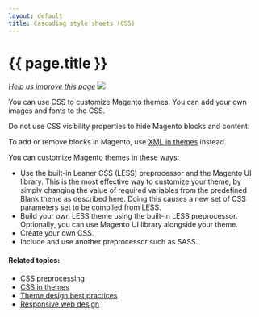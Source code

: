 ```yaml
---
layout: default
title: Cascading style sheets (CSS)
---
```


<h1 id="fedg_css-overview">{{ page.title }}</h1>

<p><a href="{{ site.githuburl }}frontend-dev-guide/css-topics/css-overview.md" target="_blank"><em>Help us improve this page</em></a>&nbsp;<img src="{{ site.baseurl }}common/images/newWindow.gif"/></p>

You can use CSS to customize Magento themes. You can add your own images and fonts to the CSS.

Do not use CSS visibility properties to hide Magento blocks and content.

To add or remove blocks in Magento, use <a href="{{ site.gdeurl }}frontend-dev-guide/layouts/layout-xml.html">XML in themes</a> instead.

You can customize Magento themes in these ways:

*	Use the built-in Leaner CSS (LESS) preprocessor and the Magento UI library.
    This is the most effective way to customize your theme, by simply changing the value of required variables from the predefined Blank theme as described here.
    Doing this causes a new set of CSS parameters set to be compiled from LESS.
*	Build your own LESS theme using the built-in LESS preprocessor.
    Optionally, you can use Magento UI library alongside your theme.
*	Create your own CSS.
*	Include and use another preprocessor such as SASS.


#### Related topics:

*	<a href="{{ site.gdeurl }}frontend-dev-guide/css-topics/css-preprocess.html">CSS preprocessing</a>
*	<a href="{{ site.gdeurl }}frontend-dev-guide/themes/css-themes.html">CSS in themes</a>
*	<a href="{{ site.gdeurl }}frontend-dev-guide/responsive-web-design/theme-best-practices.html">Theme design best practices</a>
*	<a href="{{ site.gdeurl }}frontend-dev-guide/responsive-web-design/rwd_overview.html">Responsive web design</a>
